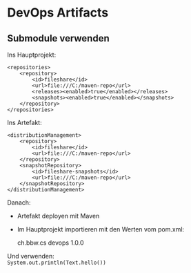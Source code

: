 # DevOps Artifacts
## Submodule verwenden
Ins Hauptprojekt:

    <repositories>
        <repository>
            <id>fileshare</id>
            <url>file:///C:/maven-repo</url>
            <releases><enabled>true</enabled></releases>
            <snapshots><enabled>true</enabled></snapshots>
        </repository>
    </repositories>

Ins Artefakt:

    <distributionManagement>
        <repository>
            <id>fileshare</id>
            <url>file:///C:/maven-repo</url>
        </repository>
        <snapshotRepository>
            <id>fileshare-snapshots</id>
            <url>file:///C:/maven-repo</url>
        </snapshotRepository>
    </distributionManagement>

Danach:
- Artefakt deployen mit Maven
- Im Hauptprojekt importieren mit den Werten vom pom.xml:


    <dependencies>
        <dependency>
            <groupId>ch.bbw.cs</groupId>
            <artifactId>devops</artifactId>
            <version>1.0.0</version>
        </dependency>
    </dependencies>

Und verwenden: <br>
`System.out.println(Text.hello())`